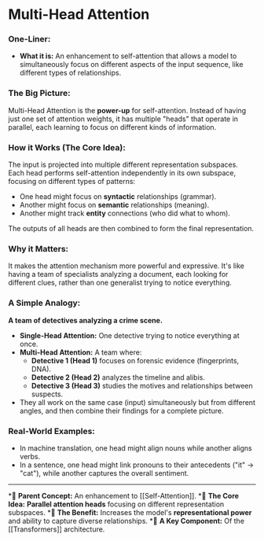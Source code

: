 # Multi-Head Attention

### One-Liner:
*   **What it is:** An enhancement to self-attention that allows a model to simultaneously focus on different aspects of the input sequence, like different types of relationships.

### The Big Picture:
Multi-Head Attention is the **power-up** for self-attention. Instead of having just one set of attention weights, it has multiple "heads" that operate in parallel, each learning to focus on different kinds of information.

### How it Works (The Core Idea):
The input is projected into multiple different representation subspaces. Each head performs self-attention independently in its own subspace, focusing on different types of patterns:
*   One head might focus on **syntactic** relationships (grammar).
*   Another might focus on **semantic** relationships (meaning).
*   Another might track **entity** connections (who did what to whom).

The outputs of all heads are then combined to form the final representation.

### Why it Matters:
It makes the attention mechanism more powerful and expressive. It's like having a team of specialists analyzing a document, each looking for different clues, rather than one generalist trying to notice everything.

### A Simple Analogy:
**A team of detectives analyzing a crime scene.**
*   **Single-Head Attention:** One detective trying to notice everything at once.
*   **Multi-Head Attention:** A team where:
    *   **Detective 1 (Head 1)** focuses on forensic evidence (fingerprints, DNA).
    *   **Detective 2 (Head 2)** analyzes the timeline and alibis.
    *   **Detective 3 (Head 3)** studies the motives and relationships between suspects.
*   They all work on the same case (input) simultaneously but from different angles, and then combine their findings for a complete picture.

### Real-World Examples:
*   In machine translation, one head might align nouns while another aligns verbs.
*   In a sentence, one head might link pronouns to their antecedents ("it" -> "cat"), while another captures the overall sentiment.

---
*🌳 **Parent Concept:** An enhancement to [[Self-Attention]].
*🧠 **The Core Idea:** **Parallel attention heads** focusing on different representation subspaces.
*🚀 **The Benefit:** Increases the model's **representational power** and ability to capture diverse relationships.
*🤖 **A Key Component:** Of the [[Transformers]] architecture.
